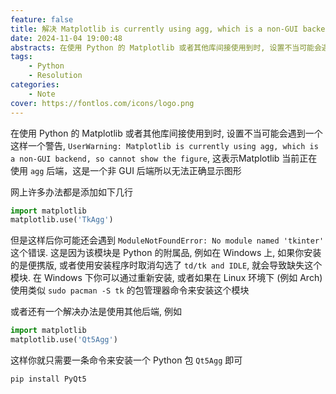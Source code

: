 ```yaml
---
feature: false
title: 解决 Matplotlib is currently using agg, which is a non-GUI backend, so cannot show the figure
date: 2024-11-04 19:00:48
abstracts: 在使用 Python 的 Matplotlib 或者其他库间接使用到时, 设置不当可能会遇到一个这样一个警告, `UserWarning: Matplotlib is currently using agg, which is a non-GUI backend, so cannot show the figure`, 这表示Matplotlib 当前正在使用 `agg` 后端，这是一个非 GUI 后端所以无法正确显示图形
tags:
    - Python
    - Resolution
categories:
    - Note
cover: https://fontlos.com/icons/logo.png
---
```


在使用 Python 的 Matplotlib 或者其他库间接使用到时, 设置不当可能会遇到一个这样一个警告, `UserWarning: Matplotlib is currently using agg, which is a non-GUI backend, so cannot show the figure`, 这表示Matplotlib 当前正在使用 `agg` 后端，这是一个非 GUI 后端所以无法正确显示图形

网上许多办法都是添加如下几行

```py
import matplotlib
matplotlib.use('TkAgg')
```

但是这样后你可能还会遇到 `ModuleNotFoundError: No module named 'tkinter'` 这个错误. 这是因为该模块是 Python 的附属品, 例如在 Windows 上, 如果你安装的是便携版, 或者使用安装程序时取消勾选了 `td/tk and IDLE`, 就会导致缺失这个模块. 在 Windows 下你可以通过重新安装, 或者如果在 Linux 环境下 (例如 Arch) 使用类似 `sudo pacman -S tk` 的包管理器命令来安装这个模块

或者还有一个解决办法是使用其他后端, 例如

```py
import matplotlib
matplotlib.use('Qt5Agg')
```

这样你就只需要一条命令来安装一个 Python 包 `Qt5Agg` 即可

```sh
pip install PyQt5
```
